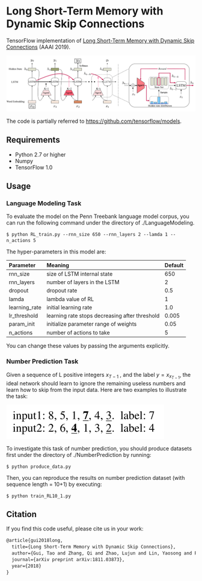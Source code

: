 # Long Short-Term Memory with Dynamic Skip Connections

TensorFlow implementation of [Long Short-Term Memory with Dynamic Skip Connections](https://arxiv.org/pdf/1811.03873.pdf) (AAAI 2019).

![Model](./img/model.png)

The code is partially referred to https://github.com/tensorflow/models.

## Requirements

- Python 2.7 or higher
- Numpy
- TensorFlow 1.0

## Usage

### Language Modeling Task

To evaluate the model on the Penn Treebank language model corpus, you can run the following command under the directory of ./LanguageModeling.

```
$ python RL_train.py --rnn_size 650 --rnn_layers 2 --lamda 1 --n_actions 5
```



The hyper-parameters in this model are: 

| Parameter     | Meaning                                        | Default |
| :------------ | :--------------------------------------------- | ------- |
| rnn_size      | size of LSTM internal state                    | 650     |
| rnn_layers    | number of layers in the LSTM                   | 2       |
| dropout       | dropout rate                                   | 0.5     |
| lamda         | lambda value of RL                             | 1       |
| learning_rate | initial learning rate                          | 1.0     |
| lr_threshold  | learning rate stops decreasing after threshold | 0.005   |
| param_init    | initialize parameter range of weights          | 0.05    |
| n_actions     | number of actions to take                      | 5       |

You can change these values by passing the arguments explicitly.



### Number Prediction Task

Given a sequence of L positive integers $x_{T-1}$ , and the label  $y = x_{x_{T-1}}​$, the ideal network should learn to ignore the remaining useless numbers and learn how to skip from the input data. Here are two examples to illustrate the task: 

![NumberPrediction](./img/number_prediction.png)

To investigate this task of number prediction,  you should produce datasets first under the directory of ./NumberPrediction by running:

```
$ python produce_data.py
```

Then, you can reproduce the results on number prediction dataset (with sequence length = 10+1) by executing:

```
$ python train_RL10_1.py
```



## Citation

If you find this code useful, please cite us in your work:

```latex
@article{gui2018long,
  title={Long Short-Term Memory with Dynamic Skip Connections},
  author={Gui, Tao and Zhang, Qi and Zhao, Lujun and Lin, Yaosong and Peng, Minlong and Gong, Jingjing and Huang, Xuanjing},
  journal={arXiv preprint arXiv:1811.03873},
  year={2018}
}
```

